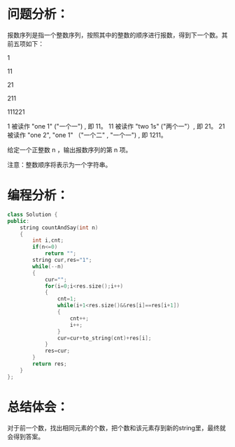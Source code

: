 # 问题分析：
报数序列是指一个整数序列，按照其中的整数的顺序进行报数，得到下一个数。其前五项如下：

1

11

21

211

111221

1 被读作  "one 1"  ("一个一") , 即 11。
11 被读作 "two 1s" ("两个一"）, 即 21。
21 被读作 "one 2",  "one 1" （"一个二" ,  "一个一") , 即 1211。

给定一个正整数 n ，输出报数序列的第 n 项。

注意：整数顺序将表示为一个字符串。
# 编程分析：
```C++
class Solution {
public:
    string countAndSay(int n)
    {
        int i,cnt;
        if(n<=0) 
            return "";
        string cur,res="1";
        while(--n)
        {
            cur="";
            for(i=0;i<res.size();i++)
            {
                cnt=1;
                while(i+1<res.size()&&res[i]==res[i+1])
                {
                    cnt++;
                    i++;
                }
                cur=cur+to_string(cnt)+res[i];
            }
            res=cur;
        }
        return res;
    }
};
```
# 总结体会：
对于前一个数，找出相同元素的个数，把个数和该元素存到新的string里，最终就会得到答案。
